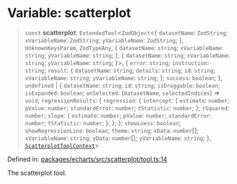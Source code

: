 # Variable: scatterplot

> `const` **scatterplot**: `ExtendedTool`\<`ZodObject`\<\{ `datasetName`: `ZodString`; `xVariableName`: `ZodString`; `yVariableName`: `ZodString`; \}, `UnknownKeysParam`, `ZodTypeAny`, \{ `datasetName`: `string`; `xVariableName`: `string`; `yVariableName`: `string`; \}, \{ `datasetName`: `string`; `xVariableName`: `string`; `yVariableName`: `string`; \}\>, \{ `error`: `string`; `instruction`: `string`; `result`: \{ `datasetName`: `string`; `details`: `string`; `id`: `string`; `xVariableName`: `string`; `yVariableName`: `string`; \}; `success`: `boolean`; \}, `undefined` \| \{ `datasetName`: `string`; `id`: `string`; `isDraggable`: `boolean`; `isExpanded`: `boolean`; `onSelected`: (`datasetName`, `selectedIndices`) => `void`; `regressionResults`: \{ `regression`: \{ `intercept`: \{ `estimate`: `number`; `pValue`: `number`; `standardError`: `number`; `tStatistic`: `number`; \}; `rSquared`: `number`; `slope`: \{ `estimate`: `number`; `pValue`: `number`; `standardError`: `number`; `tStatistic`: `number`; \}; \}; \}; `showLoess`: `boolean`; `showRegressionLine`: `boolean`; `theme`: `string`; `xData`: `number`[]; `xVariableName`: `string`; `yData`: `number`[]; `yVariableName`: `string`; \}, [`ScatterplotToolContext`](../type-aliases/ScatterplotToolContext.md)\>

Defined in: [packages/echarts/src/scatterplot/tool.ts:14](https://github.com/GeoDaCenter/openassistant/blob/7dec66552ed2da789768e26aca21ecb2918b5d3b/packages/echarts/src/scatterplot/tool.ts#L14)

The scatterplot tool.
